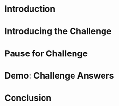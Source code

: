 # Introduction
# Introducing the Challenge
# Pause for Challenge
# Demo: Challenge Answers
# Conclusion